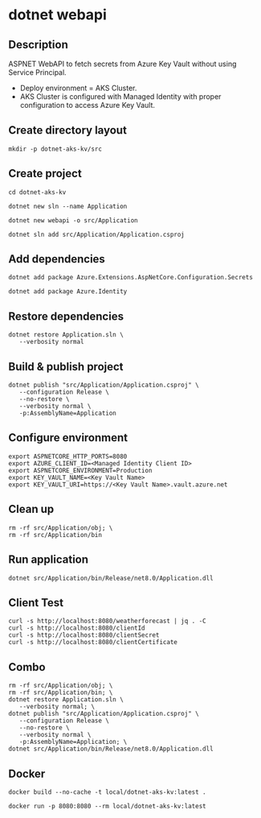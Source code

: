 # dotnet webapi

## Description

ASPNET WebAPI to fetch secrets from Azure Key Vault without using Service Principal.

- Deploy environment = AKS Cluster.
- AKS Cluster is configured with Managed Identity with proper configuration to access Azure Key Vault.

## Create directory layout
```
mkdir -p dotnet-aks-kv/src
```

## Create project
```
cd dotnet-aks-kv

dotnet new sln --name Application

dotnet new webapi -o src/Application

dotnet sln add src/Application/Application.csproj
```

## Add dependencies
```
dotnet add package Azure.Extensions.AspNetCore.Configuration.Secrets

dotnet add package Azure.Identity
```

## Restore dependencies
```
dotnet restore Application.sln \
   --verbosity normal
```

## Build & publish project
```
dotnet publish "src/Application/Application.csproj" \
   --configuration Release \
   --no-restore \
   --verbosity normal \
   -p:AssemblyName=Application
```

## Configure environment
```
export ASPNETCORE_HTTP_PORTS=8080
export AZURE_CLIENT_ID=<Managed Identity Client ID>
export ASPNETCORE_ENVIRONMENT=Production
export KEY_VAULT_NAME=<Key Vault Name>
export KEY_VAULT_URI=https://<Key Vault Name>.vault.azure.net
```

## Clean up
```
rm -rf src/Application/obj; \
rm -rf src/Application/bin
```

## Run application
```
dotnet src/Application/bin/Release/net8.0/Application.dll
```

## Client Test
```
curl -s http://localhost:8080/weatherforecast | jq . -C
curl -s http://localhost:8080/clientId
curl -s http://localhost:8080/clientSecret
curl -s http://localhost:8080/clientCertificate
```

## Combo
```
rm -rf src/Application/obj; \
rm -rf src/Application/bin; \
dotnet restore Application.sln \
   --verbosity normal; \
dotnet publish "src/Application/Application.csproj" \
   --configuration Release \
   --no-restore \
   --verbosity normal \
   -p:AssemblyName=Application; \
dotnet src/Application/bin/Release/net8.0/Application.dll
```

## Docker
```
docker build --no-cache -t local/dotnet-aks-kv:latest .

docker run -p 8080:8080 --rm local/dotnet-aks-kv:latest
```
